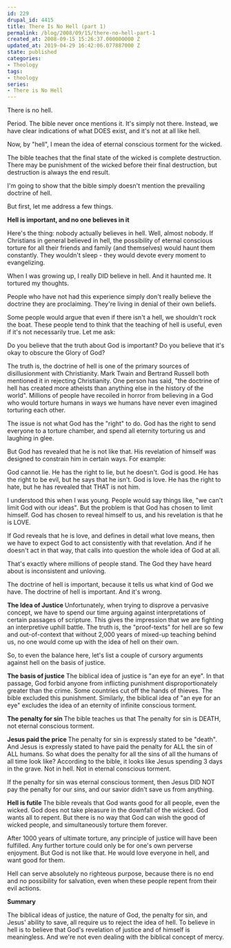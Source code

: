 ```yaml
---
id: 229
drupal_id: 4415
title: There Is No Hell (part 1)
permalink: /blog/2008/09/15/there-no-hell-part-1
created_at: 2008-09-15 15:26:37.000000000 Z
updated_at: 2019-04-29 16:42:06.077887000 Z
state: published
categories:
- Theology
tags:
- theology
series:
- There is No Hell
---
```

There is no hell.

Period. The bible never once mentions it. It's simply not there. Instead, we have clear indications of what DOES exist, and it's not at all like hell.

Now, by "hell", I mean the idea of eternal conscious torment for the wicked.

The bible teaches that the final state of the wicked is complete destruction. There may be punishment of the wicked before their final destruction, but destruction is always the end result.

I'm going to show that the bible simply doesn't mention the prevailing doctrine of hell.

But first, let me address a few things.

<strong>
Hell is important, and no one believes in it</strong>

Here's the thing: nobody actually believes in hell. Well, almost nobody. If Christians in general believed in hell, the possibility of eternal conscious torture for all their friends and family (and themselves) would haunt them constantly. They wouldn't sleep - they would devote every moment to evangelizing.

When I was growing up, I really DID believe in hell. And it haunted me. It tortured my thoughts.

People who have not had this experience simply don't really believe the doctrine they are proclaiming. They're living in denial of their own beliefs.

Some people would argue that even if there isn't a hell, we shouldn't rock the boat. These people tend to think that the teaching of hell is useful, even if it's not necessarily true. Let me ask:

Do you believe that the truth about God is important?
Do you believe that it's okay to obscure the Glory of God?

The truth is, the doctrine of hell is one of the primary sources of disillusionment with Christianity. Mark Twain and Bertrand Russell both mentioned it in rejecting Christianity. One person has said, "the doctrine of hell has created more atheists than anything else in the history of the world". Millions of people have recoiled in horror from believing in a God who would torture humans in ways we humans have never even imagined torturing each other.

The issue is not what God has the "right" to do. God has the right to send everyone to a torture chamber, and spend all eternity torturing us and laughing in glee.

But God has revealed that he is not like that. His revelation of himself was designed to constrain him in certain ways. For example:

God cannot lie. He has the right to lie, but he doesn't.
God is good. He has the right to be evil, but he says that he isn't.
God is love. He has the right to hate, but he has revealed that THAT is not him.

I understood this when I was young. People would say things like, "we can't limit God with our ideas". But the problem is that God has chosen to limit himself. God has chosen to reveal himself to us, and his revelation is that he is LOVE.

If God reveals that he is love, and defines in detail what love means, then we have to expect God to act consistently with that revelation. And if he doesn't act in that way, that calls into question the whole idea of God at all.

That's exactly where millions of people stand. The God they have heard about is inconsistent and unloving.

The doctrine of hell is important, because it tells us what kind of God we have. The doctrine of hell is important. And it's wrong.

<strong>
The Idea of Justice
</strong>
Unfortunately, when trying to disprove a pervasive concept, we have to spend our time arguing against interpretations of certain passages of scripture. This gives the impression that we are fighting an interpretive uphill battle. The truth is, the "proof-texts" for hell are so few and out-of-context that without 2,000 years of mixed-up teaching behind us, no one would come up with the idea of hell on their own.

So, to even the balance here, let's list a couple of cursory arguments against hell on the basis of justice.

<strong>The basis of justice</strong>
The biblical idea of justice is "an eye for an eye". In that passage, God forbid anyone from inflicting punishment disproportionately greater than the crime. Some countries cut off the hands of thieves. The bible excluded this punishment. Similarly, the biblical idea of "an eye for an eye" excludes the idea of an eternity of infinite conscious torment.

<strong>The penalty for sin
</strong>The bible teaches us that The penalty for sin is DEATH, not eternal conscious torment.

<strong>Jesus paid the price
</strong>The penalty for sin is expressly stated to be "death". And Jesus is expressly stated to have paid the penalty for ALL the sin of ALL humans. So what does the penalty for all the sins of all the humans of all time look like? According to the bible, it looks like Jesus spending 3 days in the grave. Not in hell. Not in eternal conscious torment.

If the penalty for sin was eternal conscious torment, then Jesus DID NOT pay the penalty for our sins, and our savior didn't save us from anything.

<strong>Hell is futile
</strong>The bible reveals that God wants good for all people, even the wicked. God does not take pleasure in the downfall of the wicked. God wants all to repent. But there is no way that God can wish the good of wicked people, and simultaneously torture them forever.

After 1000 years of ultimate torture, any principle of justice will have been fulfilled. Any further torture could only be for one's own perverse enjoyment. But God is not like that. He would love everyone in hell, and want good for them.

Hell can serve absolutely no righteous purpose, because there is no end and no possibility for salvation, even when these people repent from their evil actions.

<strong>
Summary
</strong>

The biblical ideas of justice, the nature of God, the penalty for sin, and Jesus' ability to save, all require us to reject the idea of hell. To believe in hell is to believe that God's revelation of justice and of himself is meaningless. And we're not even dealing with the biblical concept of mercy.
